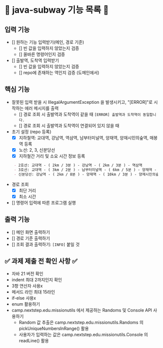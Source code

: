 # 📝 java-subway 기능 목록 📝

## 입력 기능

- [] 원하는 기능 입력받기(메인, 경로 기준)
    - [] 빈 값을 입력하지 않았는지 검증
    - [] 올바른 명령어인지 검증
- [] 출발역, 도착역 입력받기
    - [] 빈 값을 입력하지 않았는지 검증
    - [] repo에 존재하는 역인지 검증 (도메인에서)

## 핵심 기능

- 잘못된 입력 받을 시 IllegalArgumentException 을 발생시키고,
  "[ERROR]"로 시작하는 에러 메시지를 출력
    - [] 경로 조회 시 출발역과 도착역이 같을 때 `[ERROR] 출발역과 도착역이 동일합니다.`
    - [] 경로 조회 시 출발역과 도착역이 연결되어 있지 않을 때
- 초기 설정 (repo 등록)
    - [x] 지하철역: 교대역, 강남역, 역삼역, 남부터미널역, 양재역, 양재시민의숲역, 매봉역 등록
    - [x] 노선: 2, 3, 신분당선
    - [x] 지하철간 거리 및 소요 시간 정보 등록
  ```markdown
   - 2호선: 교대역 - ( 2km / 3분 ) - 강남역 - ( 2km / 3분 ) - 역삼역
   - 3호선: 교대역 - ( 3km / 2분 ) - 남부터미널역 - ( 6km / 5분 ) - 양재역 - ( 1km / 1분 ) - 매봉역
   - 신분당선: 강남역 - ( 2km / 8분 ) - 양재역 - ( 10km / 3분 ) - 양재시민의숲역```

- 경로 조회
    - [x] 최단 거리
    - [x] 최소 시간
- [] 명령어 입력에 따른 프로그램 실행

## 출력 기능

- [] 메인 화면 출력하기
- [] 경로 기준 출력하기
- [] 조회 결과 출력하기: `[INFO]` 붙일 것

## ✅ 과제 제출 전 확인 사항 ✅

- 자바 21 버전 확인
- indent 최대 2까지인지 확인
- 3항 연산자 사용x
- 메서드 라인 최대 15라인
- if-else 사용x
- enum 활용하기
- camp.nextstep.edu.missionutils 에서 제공하는 Randoms 및 Console API 사용하기
    - Random 값 추출은 camp.nextstep.edu.missionutils.Randoms 의 pickUniqueNumbersInRange() 활용
    - 사용자가 입력하는 값은 camp.nextstep.edu.missionutils.Console 의 readLine() 활용
